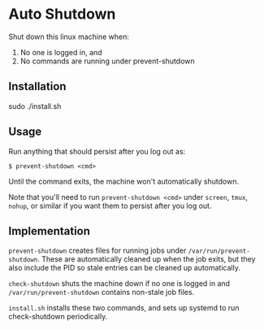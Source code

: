 # Auto Shutdown

Shut down this linux machine when:

1. No one is logged in, and
2. No commands are running under prevent-shutdown

## Installation

sudo ./install.sh

## Usage

Run anything that should persist after you log out as:

    $ prevent-shutdown <cmd>

Until the command exits, the machine won't automatically shutdown.

Note that you'll need to run `prevent-shutdown <cmd>` under `screen`, `tmux`,
`nohup`, or similar if you want them to persist after you log out.

## Implementation

`prevent-shutdown` creates files for running jobs under
`/var/run/prevent-shutdown`.  These are automatically cleaned up when the job
exits, but they also include the PID so stale entries can be cleaned up
automatically.

`check-shutdown` shuts the machine down if no one is logged in and
`/var/run/prevent-shutdown` contains non-stale job files.

`install.sh` installs these two commands, and sets up systemd to run
check-shutdown periodically.
